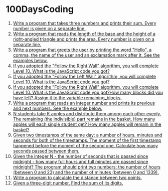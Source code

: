 # 100DaysCoding
1. [Write a program that takes three numbers and prints their sum. Every number is given on a separate line.](Day001.md)
2. [Write a program that reads the length of the base and the height of a right-angled triangle and prints the area. Every number is given on a separate line.](Day002.md)
3. [Write a program that greets the user by printing the word "Hello", a comma, the name of the user and an exclamation mark after it. See the examples below.](Day003.md)
4. [If you adopted the "Follow the Right Wall" algorithm, you will complete Level 10. 
What is the JavaScript code you got? ](Day004.md)
5. [If you adopted the "Follow the Left Wall" algorithm, you will complete Level 10. 
What is the JavaScript code you got?](Day005.md)
6. [If you adopted the "Follow the Right Wall" algorithm, you will complete Level 10. 
What is the JavaScript code you got?How many blocks did you have left? 
Assign it to the variable remaining_blocks.](Day006.md)
7. [Write a program that reads an integer number and prints its previous and next numbers. See the example below.](Day007.md)
8. [N students take K apples and distribute them among each other evenly. The remaining (the indivisible) part remains in the basket. How many apples will each single student get? How many apples will remain in the basket?](Day008.md)
9. [Given two timestamps of the same day: a number of hours, minutes and seconds for both of the timestamps. The moment of the first timestamp happened before the moment of the second one. Calculate how many seconds passed between them.](Day008.md)
10. [Given the integer N - the number of seconds that is passed since midnight - how many full hours and full minutes are passed since midnight?
The program should print two numbers: the number of hours (between 0 and 23) and the number of minutes (between 0 and 1339).](Day010.md)
11. [Write a program to calculate the distance between two points.](Day011.md)
12. [Given a three-digit number. Find the sum of its digits.](Day012.md)
